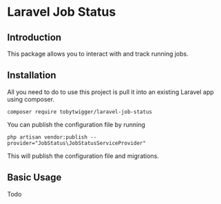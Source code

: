 # Laravel Job Status

## Introduction

This package allows you to interact with and track running jobs.

## Installation

All you need to do to use this project is pull it into an existing Laravel app using composer.

```console
composer require tobytwigger/laravel-job-status
```

You can publish the configuration file by running

```console
php artisan vendor:publish --provider="JobStatus\JobStatusServiceProvider"
```

This will publish the configuration file and migrations.

## Basic Usage

Todo
